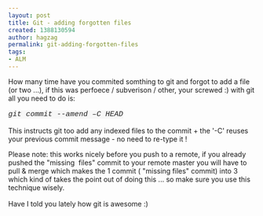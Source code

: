 ```yaml
---
layout: post
title: Git - adding forgotten files
created: 1388130594
author: hagzag
permalink: git-adding-forgotten-files
tags:
- ALM
---
```

<p>How many time have you commited somthing to git and forgot to add a file (or two ...), if this was perfoece / subverison / other,&nbsp;your screwed :) with git all you need to do is:</p>

<p><span style="white-space: pre-wrap; background-color: rgb(247, 247, 247); color: rgb(34, 34, 34); font-family: 'Courier 10 Pitch', Courier, monospace; font-size: 15px; line-height: 21px; font-style: italic;">git commit --amend &ndash;C HEAD</span></p>

<p>This instructs git too add any indexed files to the commit + the &#39;-C&#39; reuses your previous commit message - no need to re-type it !</p>

<p>Please note: this works nicely before you push to a remote, if you already pushed the &quot;missing&nbsp; files&quot; commit to your remote master you will have to pull &amp; merge which makes the 1 commit ( &quot;missing files&quot; commit) into 3 which kind of takes the point out of doing this ... so make sure you use this technique wisely.&nbsp;</p>

<p><span style="line-height: 1.6em;">Have I told you lately how git is awesome :)</span></p>
